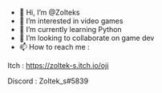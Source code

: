 - 👋 Hi, I’m @Zolteks
- 👀 I’m interested in video games
- 🌱 I’m currently learning Python
- 💞️ I’m looking to collaborate on game dev
- 📫 How to reach me : 

Itch : https://zoltek-s.itch.io/oji

Discord : Zoltek_s#5839

<!---
Zolteks/Zolteks is a ✨ special ✨ repository because its `README.md` (this file) appears on your GitHub profile.
You can click the Preview link to take a look at your changes.
--->

